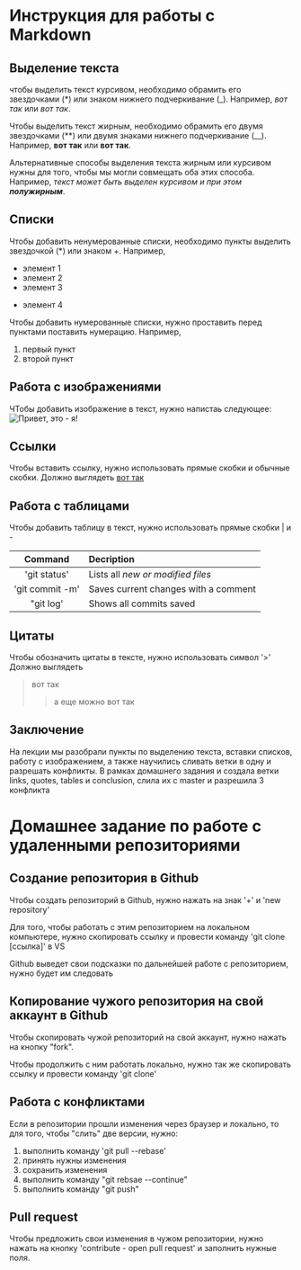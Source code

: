 # Инструкция для работы с Markdown

## Выделение текста

чтобы выделить текст курсивом, необходимо обрамить его звездочками (*) или знаком нижнего подчеркивание (_). Например, *вот так* или _вот так_.

Чтобы выделить текст жирным, необходимо обрамить его двумя звездочками (**) или двумя знаками нижнего подчеркивание (__). Например, **вот так** или __вот так__.

Альтернативные способы выделения текста жирным или курсивом нужны для того, чтобы мы могли совмещать оба этих способа. Например, _текст может быть выделен курсивом и при этом **полужирным**_.

## Списки

Чтобы добавить ненумерованные списки, необходимо пункты выделить звездочкой (*) или знаком +. Например,

* элемент 1
* элемент 2
* элемент 3
+ элемент 4

Чтобы добавить нумерованные списки, нужно проставить перед пунктами поставить нумерацию. Например,

1. первый пункт
2. второй пункт

## Работа с изображениями

ЧТобы добавить изображение в текст, нужно напистаь следующее:
![Привет, это - я!](IMG_1410.JPG)

## Ссылки

Чтобы вставить ссылку, нужно использовать прямые скобки и обычные скобки. Должно выглядеть [вот так](https://gb.ru/lessons/393400/homework)

## Работа с таблицами

Чтобы добавить таблицу в текст, нужно использовать прямые скобки | и -

| Command | Decription|
| :---: | :---|
|'git status' | Lists all *new or modified files* |
|'git commit -m' | Saves current changes with a comment|
|"git log' | Shows all commits saved|

## Цитаты

Чтобы обозначить цитаты в тексте, нужно использовать символ '>'
Должно выглядеть
> вот так
>> а еще можно вот так

## Заключение

На лекции мы разобрали пункты по выделению текста, вставки списков, работу с изображением, а также научились сливать ветки в одну и разрешать конфликты. В рамках домашнего задания и создала ветки links, quotes, tables и conclusion, слила их с master и разрешила 3 конфликта

# Домашнее задание по работе с удаленными репозиториями

## Создание репозитория в Github

Чтобы создать репозиторий в Github, нужно нажать на знак '+' и 'new repository'

Для того, чтобы работать с этим репозиторием на локальном компьютере, нужно скопировать ссылку и провести команду 'git clone [ссылка]' в VS

Github выведет свои подсказки по дальнейшей работе с репозиторием, нужно будет им следовать

## Копирование чужого репозитория на свой аккаунт в Github

Чтобы скопировать чужой репозиторий на свой аккаунт, нужно нажать на кнопку "fork".

Чтобы продолжить с ним работать локально, нужно так же скопировать ссылку и провести команду 'git clone'

## Работа с конфликтами

Если в репозитории прошли изменения через браузер и локально, то для того, чтобы "слить" две версии, нужно:
1.  выполнить команду 'git pull --rebase'
2. принять нужны изменения
3. сохранить изменения
4. выполнить команду "git rebsae --continue"
5. выполнить команду "git push"

## Pull request

Чтобы предложить свои изменения в чужом репозитории, нужно нажать на кнопку 'contribute - open pull request' и заполнить нужные поля.